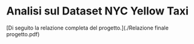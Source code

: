 # Analisi sul Dataset NYC Yellow Taxi

[Di seguito la relazione completa del progetto.](./Relazione finale progetto.pdf)
